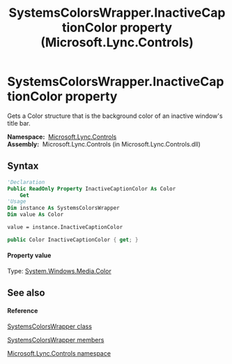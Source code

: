 ﻿---
title: SystemsColorsWrapper.InactiveCaptionColor property  (Microsoft.Lync.Controls)
TOCTitle: 'InactiveCaptionColor property '
ms:assetid: P:Microsoft.Lync.Controls.SystemsColorsWrapper.InactiveCaptionColor_DI_3_UC_OCS14MrefLyncWPF
ms:mtpsurl: https://msdn.microsoft.com/en-us/library/microsoft.lync.controls.systemscolorswrapper.inactivecaptioncolor_di_3_uc_ocs14mreflyncwpf(v=office.15)
ms:contentKeyID: 48597751
ms.date: 07/28/2014
mtps_version: v=office.15
f1_keywords:
- Microsoft.Lync.Controls.SystemsColorsWrapper.InactiveCaptionColor
dev_langs:
- CSharp
- JScript
- VB
- other
---

# SystemsColorsWrapper.InactiveCaptionColor property

Gets a Color structure that is the background color of an inactive window's title bar.

**Namespace:**  [Microsoft.Lync.Controls](microsoft-lync-controls-namespace_1.md)  
**Assembly:**  Microsoft.Lync.Controls (in Microsoft.Lync.Controls.dll)

## Syntax

``` vb
'Declaration
Public ReadOnly Property InactiveCaptionColor As Color
    Get
'Usage
Dim instance As SystemsColorsWrapper
Dim value As Color

value = instance.InactiveCaptionColor
```

``` csharp
public Color InactiveCaptionColor { get; }
```

#### Property value

Type: [System.Windows.Media.Color](http://msdn2.microsoft.com/en-us/library/ms653055)  

## See also

#### Reference

[SystemsColorsWrapper class](systemscolorswrapper-class-microsoft-lync-controls_1.md)

[SystemsColorsWrapper members](systemscolorswrapper-members-microsoft-lync-controls_1.md)

[Microsoft.Lync.Controls namespace](microsoft-lync-controls-namespace_1.md)

